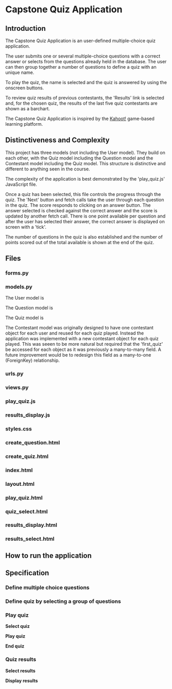 # Capstone Quiz Application

## Introduction
The Capstone Quiz Application is an user-defined multiple-choice quiz application. 

The user submits one or several multiple-choice questions with a correct answer or selects from the questions already held in the database. The user can then group together a number of questions to define a quiz with an unique name. 

To play the quiz, the name is selected and the quiz is answered by using the onscreen buttons.

To review quiz results of previous contestants, the 'Results' link is selected and, for the chosen quiz, the results of the last five quiz contestants are shown as a barchart. 

The Capstone Quiz Application is inspired by the [Kahoot!](https://kahoot.com) game-based learning platform.

## Distinctiveness and Complexity
This project has three models (not including the User model). They build on each other, with the Quiz model including the Question model and the Contestant model including the Quiz model. This structure is distinctive and different to anything seen in the course.

The complexity of the application is best demonstrated by the 'play_quiz.js' JavaScript file. 

Once a quiz has been selected, this file controls the progress through the quiz. The 'Next' button and fetch calls take the user through each question in the quiz. The score responds to clicking on an answer button. The answer selected is checked against the correct answer and the score is updated by another fetch call. There is one point available per question and after the user has selected their answer, the correct answer is displayed on screen with a 'tick'. 

The number of questions in the quiz is also established and the number of points scored out of the total available is shown at the end of the quiz.
## Files

### forms.py
### models.py
The User model is 

The Question model is 

The Quiz model is

The Contestant model was originally designed to have one contestant object for each user and reused for each quiz played. Instead the application was implemented with a new contestant object for each quiz played. This was seeen to be more natural but required that the 'first_quiz' be accessed for each object as it was previously a many-to-many field. A future improvement would be to redesign this field as a many-to-one (ForeignKey) relationship.


### urls.py
### views.py

### play_quiz.js
### results_display.js
### styles.css

### create_question.html
### create_quiz.html
### index.html
### layout.html
### play_quiz.html
### quiz_select.html
### results_display.html
### results_select.html

## How to run the application

## Specification

### Define multiple choice questions

### Define quiz by selecting a group of questions

### Play quiz

**Select quiz**

**Play quiz**

**End quiz**

### Quiz results

**Select results**

**Display results**
